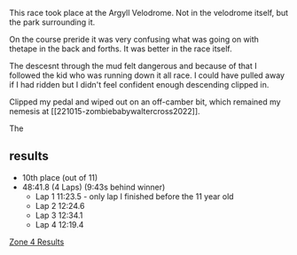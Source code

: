 This race took place at the Argyll Velodrome. Not in the velodrome itself, but the park surrounding it.

On the course preride it was very confusing what was going on with thetape in the back and forths. It was better in the race itself.

The descesnt through the mud felt dangerous and because of that I followed the kid who was running down it all race. I could have pulled away if I had ridden but I didn't feel confident enough descending clipped in.

Clipped my pedal and wiped out on an off-camber bit, which remained my nemesis at [[221015-zombiebabywaltercross2022]].

The 

## results
* 10th place (out of 11)
* 48:41.8 (4 Laps) (9:43s behind winner)
	* Lap 1 11:23.5 - only lap I finished before the 11 year old
	* Lap 2 12:24.6
	* Lap 3 12:34.1
	* Lap 4 12:19.4

[Zone 4 Results](https://zone4.ca/race/2022-09-17/fb9945d4/results/)


